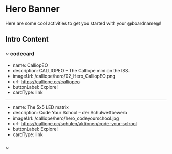 # Hero Banner

Here are some cool activities to get you started with your @boardname@!

## Intro Content

### ~ codecard
* name: CalliopEO
* description: CALLIOPEO – The Calliope mini on the ISS.
* imageUrl: /calliope/hero/02_Hero_CalliopEO.png
* url: https://calliope.cc/calliopeo
* buttonLabel: Explore!
* cardType: link
---
* name: The 5x5 LED matrix
* description: Code Your School – der Schulwettbewerb
* imageUrl: /calliope/hero/hero_codeyourschool.jpg
* url: https://calliope.cc/schulen/aktionen/code-your-school
* buttonLabel: Explore!
* cardType: link
### ~
